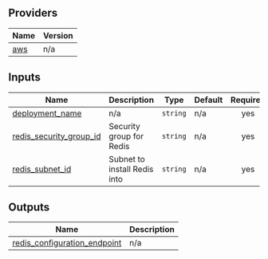 <!-- BEGIN_TF_DOCS -->

## Providers

| Name | Version |
|------|---------|
| <a name="provider_aws"></a> [aws](#provider\_aws) | n/a |
## Inputs

| Name | Description | Type | Default | Required |
|------|-------------|------|---------|:--------:|
| <a name="input_deployment_name"></a> [deployment\_name](#input\_deployment\_name) | n/a | `string` | n/a | yes |
| <a name="input_redis_security_group_id"></a> [redis\_security\_group\_id](#input\_redis\_security\_group\_id) | Security group for Redis | `string` | n/a | yes |
| <a name="input_redis_subnet_id"></a> [redis\_subnet\_id](#input\_redis\_subnet\_id) | Subnet to install Redis into | `string` | n/a | yes |  
## Outputs

| Name | Description |
|------|-------------|
| <a name="output_redis_configuration_endpoint"></a> [redis\_configuration\_endpoint](#output\_redis\_configuration\_endpoint) | n/a |
<!-- END_TF_DOCS -->